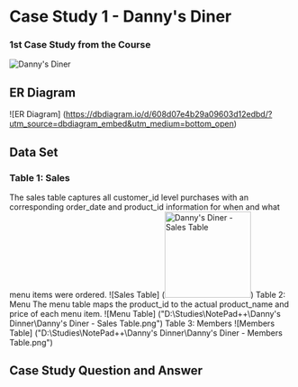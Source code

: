 # Case Study 1 - Danny's Diner
### 1st Case Study from the Course
![Danny's Diner](https://8weeksqlchallenge.com/images/case-study-designs/1.png)
## ER Diagram
![ER Diagram] (https://dbdiagram.io/d/608d07e4b29a09603d12edbd/?utm_source=dbdiagram_embed&utm_medium=bottom_open)
##  Data Set
### Table 1: Sales
The sales table captures all customer_id level purchases with an corresponding order_date and product_id information for when and what menu items were ordered.
![Sales Table] (<img width="153" alt="Danny's Diner - Sales Table" src="https://user-images.githubusercontent.com/93120413/147489705-829e945e-490a-498a-a22a-1af0a47a905a.png">)
Table 2: Menu
The menu table maps the product_id to the actual product_name and price of each menu item.
![Menu Table] ("D:\Studies\NotePad++\Danny's Dinner\Danny's Diner - Sales Table.png")
Table 3: Members
![Members Table] ("D:\Studies\NotePad++\Danny's Dinner\Danny's Diner - Members Table.png")
## Case Study Question and Answer
